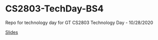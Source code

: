 # CS2803-TechDay-BS4
Repo for technology day for GT CS2803 Technology Day - 10/28/2020

[Slides](https://github.com/andrewjohnston99/CS2803-TechDay-BS4/blob/main/Technology%20Day%20-%20Beautiful%20Soup.pdf)

